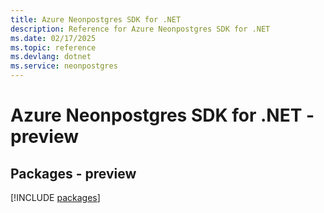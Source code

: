 ```yaml
---
title: Azure Neonpostgres SDK for .NET
description: Reference for Azure Neonpostgres SDK for .NET
ms.date: 02/17/2025
ms.topic: reference
ms.devlang: dotnet
ms.service: neonpostgres
---
```

# Azure Neonpostgres SDK for .NET - preview
## Packages - preview
[!INCLUDE [packages](neonpostgres-index.md)]